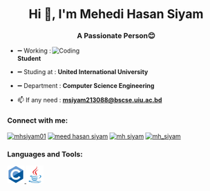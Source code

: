 <h1 align="center">Hi 👋, I'm Mehedi Hasan Siyam</h1>
<h3 align="center">A Passionate Person😊</h3>
<img align="Right" alt="Coding" width="400" src="https://wallpaperaccess.com/full/3520511.png">
     
- ➖ Working : **Student**


- ➖ Studing at : **United International University**


- ➖ Department : **Computer Science Engineering**



- 📫 If any need : **msiyam213088@bscse.uiu.ac.bd**

<h3 align="left">Connect with me:</h3>
<p align="left">
<a href="https://twitter.com/mhsiyam01" target="blank"><img align="center" src="https://raw.githubusercontent.com/rahuldkjain/github-profile-readme-generator/master/src/images/icons/Social/twitter.svg" alt="mhsiyam01" height="30" width="40" /></a>
<a href="https://linkedin.com/in/meed hasan siyam" target="blank"><img align="center" src="https://raw.githubusercontent.com/rahuldkjain/github-profile-readme-generator/master/src/images/icons/Social/linked-in-alt.svg" alt="meed hasan siyam" height="30" width="40" /></a>
<a href="https://fb.com/mh siyam" target="blank"><img align="center" src="https://raw.githubusercontent.com/rahuldkjain/github-profile-readme-generator/master/src/images/icons/Social/facebook.svg" alt="mh siyam" height="30" width="40" /></a>
<a href="https://instagram.com/mh_siyam" target="blank"><img align="center" src="https://raw.githubusercontent.com/rahuldkjain/github-profile-readme-generator/master/src/images/icons/Social/instagram.svg" alt="mh_siyam" height="30" width="40" /></a>
</p>

<h3 align="left">Languages and Tools:</h3>
<p align="left"> <a href="https://www.cprogramming.com/" target="_blank" rel="noreferrer"> <img src="https://raw.githubusercontent.com/devicons/devicon/master/icons/c/c-original.svg" alt="c" width="40" height="40"/> </a> <a href="https://www.java.com" target="_blank" rel="noreferrer"> <img src="https://raw.githubusercontent.com/devicons/devicon/master/icons/java/java-original.svg" alt="java" width="40" height="40"/> </a> </p>
